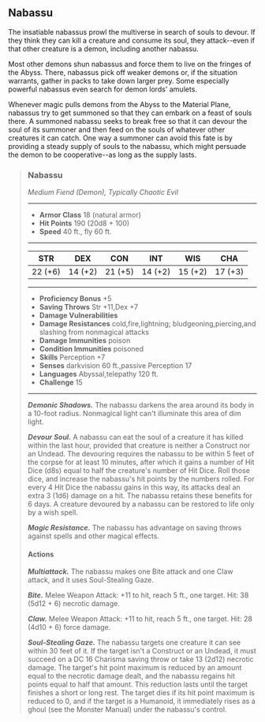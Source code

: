 ## Nabassu
The insatiable nabassus prowl the multiverse in search of souls to devour. If they think they can kill a creature and consume its soul, they attack--even if that other creature is a demon, including another nabassu.

Most other demons shun nabassus and force them to live on the fringes of the Abyss. There, nabassus pick off weaker demons or, if the situation warrants, gather in packs to take down larger prey. Some especially powerful nabassus even search for demon lords' amulets.

Whenever magic pulls demons from the Abyss to the Material Plane, nabassus try to get summoned so that they can embark on a feast of souls there. A summoned nabassu seeks to break free so that it can devour the soul of its summoner and then feed on the souls of whatever other creatures it can catch. One way a summoner can avoid this fate is by providing a steady supply of souls to the nabassu, which might persuade the demon to be cooperative--as long as the supply lasts.


>### Nabassu
>*Medium Fiend (Demon), Typically Chaotic Evil*
>___
>- **Armor Class** 18 (natural armor)
>- **Hit Points** 190 (20d8 + 100)
>- **Speed** 40 ft., fly 60 ft.
>___
>|**STR**|**DEX**|**CON**|**INT**|**WIS**|**CHA**|
>|:---:|:---:|:---:|:---:|:---:|:---:|
>|22 (+6)|14 (+2)|21 (+5)|14 (+2)|15 (+2)|17 (+3)|
>
>___
>- **Proficiency Bonus** +5
>- **Saving Throws** Str +11,Dex +7
>- **Damage Vulnerabilities** 
>- **Damage Resistances** cold,fire,lightning; bludgeoning,piercing,and slashing from nonmagical attacks
>- **Damage Immunities** poison
>- **Condition Immunities** poisoned
>- **Skills** Perception +7
>- **Senses** darkvision 60 ft.,passive Perception 17
>- **Languages** Abyssal,telepathy 120 ft.
>- **Challenge** 15
>___
>***Demonic Shadows.*** The nabassu darkens the area around its body in a 10-foot radius. Nonmagical light can't illuminate this area of dim light.
>
>***Devour Soul.*** A nabassu can eat the soul of a creature it has killed within the last hour, provided that creature is neither a Construct nor an Undead. The devouring requires the nabassu to be within 5 feet of the corpse for at least 10 minutes, after which it gains a number of Hit Dice (d8s) equal to half the creature's number of Hit Dice. Roll those dice, and increase the nabassu's hit points by the numbers rolled. For every 4 Hit Dice the nabassu gains in this way, its attacks deal an extra 3 (1d6) damage on a hit. The nabassu retains these benefits for 6 days. A creature devoured by a nabassu can be restored to life only by a wish spell.
>
>***Magic Resistance.*** The nabassu has advantage on saving throws against spells and other magical effects.
>
>#### Actions
>***Multiattack.*** The nabassu makes one Bite attack and one Claw attack, and it uses Soul-Stealing Gaze.
>
>***Bite.*** Melee Weapon Attack: +11 to hit, reach 5 ft., one target. Hit: 38 (5d12 + 6) necrotic damage.
>
>***Claw.*** Melee Weapon Attack: +11 to hit, reach 5 ft., one target. Hit: 28 (4d10 + 6) force damage.
>
>***Soul-Stealing Gaze.*** The nabassu targets one creature it can see within 30 feet of it. If the target isn't a Construct or an Undead, it must succeed on a DC 16 Charisma saving throw or take 13 (2d12) necrotic damage. The target's hit point maximum is reduced by an amount equal to the necrotic damage dealt, and the nabassu regains hit points equal to half that amount. This reduction lasts until the target finishes a short or long rest. The target dies if its hit point maximum is reduced to 0, and if the target is a Humanoid, it immediately rises as a ghoul (see the Monster Manual) under the nabassu's control.
>
